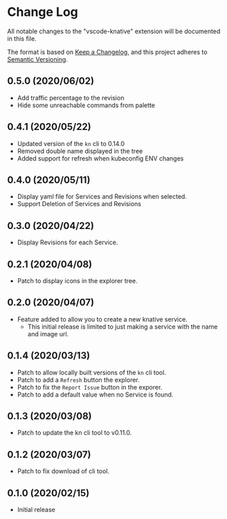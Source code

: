 # Change Log

All notable changes to the "vscode-knative" extension will be documented in this file.

The format is based on [Keep a Changelog](https://keepachangelog.com/en/1.0.0/),
and this project adheres to [Semantic Versioning](https://semver.org/spec/v2.0.0.html).

## 0.5.0 (2020/06/02)

-  Add traffic percentage to the revision
-  Hide some unreachable commands from palette

## 0.4.1 (2020/05/22)

- Updated version of the `kn` cli to 0.14.0
- Removed double name displayed in the tree
- Added support for refresh when kubeconfig ENV changes 

## 0.4.0 (2020/05/11)

- Display yaml file for Services and Revisions when selected.
- Support Deletion of Services and Revisions

## 0.3.0 (2020/04/22)

- Display Revisions for each Service.

## 0.2.1 (2020/04/08)

- Patch to display icons in the explorer tree.

## 0.2.0 (2020/04/07)

- Feature added to allow you to create a new knative service.
  - This initial release is limited to just making a service with the name and image url.

## 0.1.4 (2020/03/13)

- Patch to allow locally built versions of the `kn` cli tool.
- Patch to add a `Refresh` button the explorer.
- Patch to fix the `Report Issue` button in the exporer.
- Patch to add a default value when no Service is found.

## 0.1.3 (2020/03/08)

- Patch to update the kn cli tool to v0.11.0.

## 0.1.2 (2020/03/07)

- Patch to fix download of cli tool.

## 0.1.0 (2020/02/15)

- Initial release
